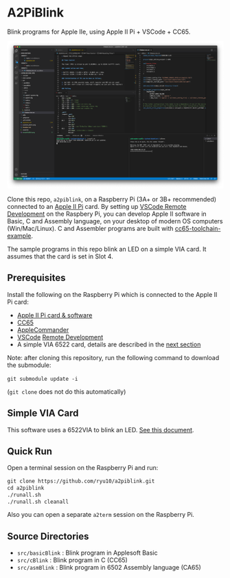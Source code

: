 # A2PiBlink

 Blink programs for Apple IIe, using Apple II Pi + VSCode + CC65.

![VSCode remote](a2piblink.png)

Clone this repo, `a2piblink`, on a Raspberry Pi (3A+ or 3B+ recommended) connected to an [Apple II Pi](https://github.com/dschmenk/apple2pi) card. By setting up [VSCode Remote Development](https://code.visualstudio.com/docs/remote/remote-overview) on the Raspbery Pi, you can develop Apple II software in Basic, C and Assembly language, on your desktop of modern OS computers (Win/Mac/Linux). C and Assembler programs are built with [cc65-toolchain-example](https://github.com/fo-fo/cc65-toolchain-example.git).

The sample programs in this repo blink an LED on a simple VIA card. It assumes that the card is set in Slot 4.

## Prerequisites

Install the following on the Raspberry Pi which is connected to the Apple II Pi card:

* [Apple II Pi card & software](https://github.com/dschmenk/apple2pi)
* [CC65](https://github.com/cc65/cc65)
* [AppleCommander](https://github.com/AppleCommander/AppleCommander)
* [VSCode](https://code.visualstudio.com/download) [Remote Development](https://code.visualstudio.com/docs/remote/remote-overview)
* A simple VIA 6522 card, details are described in the [next section](#Simple_VIA_Card)

Note: after cloning this repository, run the following command to download the submodule:

```git submodule update -i```

(```git clone``` does not do this automatically)

## Simple VIA Card

This software uses a 6522VIA to blink an LED. [See this document](./viaCard.md).

## Quick Run

Open a terminal session on the Raspberry Pi and run:

```
git clone https://github.com/ryu10/a2piblink.git
cd a2piblink
./runall.sh
./runall.sh cleanall
```

Also you can open a separate ```a2term``` session on the Raspberry Pi.

## Source Directories

* `src/basicBlink` : Blink program in Applesoft Basic
* `src/cBlink` : Blink program in  C (CC65)
* `src/asmBlink` : Blink program in 6502 Assembly language (CA65)
